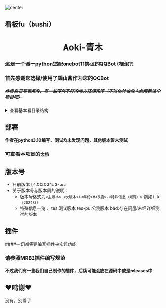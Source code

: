 ![center](https://static.codemao.cn/pickduck/Hkq2gsCCA.jpg)
<h2>看板fu（bushi）</h2>
<h1 align="center">Aoki-青木</h1>

### 这是一个基于python适配onebot11协议的QQBot ~~(框架?)~~
### 首先感谢您选择/使用了鐘山酱作为您的QQBot
##### ~~作者自己写着用的，有一些写的不好的地方还请见谅（不过估计也没人会用我这个项目吧）~~



<details>
<summary>查看基本看目录结构</summary>

```
├─ data         本体及插件的临时/缓存文件
│   ├─ group  每个群的相关的缓存文件
│   │   ├─ 123  群号为123相关的缓存文件（示例）
│   │   ...
│   ├─ json     不属于某个单独群聊的Bot及插件的json临时/缓存文件
│   ...
├─ Lagrange.Core    QQBot内核框架，此处以Lagrange.Core示例
├─ Lib          Lib库，本体和插件均需要依赖此Lib
│   ├─ __init__.py     Lib
│   ├─ BotController.py   用于控制Bot
|   ├─ Configs.py      用于配置文件的一些功能
│   ├─ EventManager.py 用于广播上报事件
│   ├─ FileCacher.py   用于缓存、读取文件
│   ├─ Logger.py       用于记录日志
│   ├─ MuRainLib.py    用于提供一些零七八碎的函数
│   ├─ OnebotAPI.py    用于调用OneBotAPI
│   ├─ QQRichText.py   用于解析/处理QQ消息
│   ├─ ThreadPool.py   用于多线程（线程池）处理
│   ...
├─ logs
│   ├─ latest.log       当日的日志
│   ├─ xxxx-xx-xx.log  以往的日志
│   ...
├─ plugins
│   ├─ xxx.py   xxx插件代码
│   ├─ yyy.py   yyy插件代码 
│   ...
├─ plugin_configs
│   ├─ pluginTemplates.py  插件模板
│   ├─ xxx.yml  xxx插件的配置文件
│   ├─ yyy.yml  yyy插件的配置文件
│   ...
├─ config.yml   MRB2配置文件
├─ main.py      MRB2代码（运行这个即可启动）
├─ README.md    这个文件就不用解释了吧（？）
└─ README_en.md No need to explain this file, right?
```

</details>


## 部署
**作者在python3.10编写、测试均未发现问题，其他版本暂未测试**

### 可查看本项目的[`文档`](docs/readme.md) 

[//]: # (* 下载本项目的releases或源码包)

[//]: # (* 请下载python环境，并使用pip安装[`requirements.txt`]&#40;requirements.txt&#41;内的库)

[//]: # (* [**installer.py**]&#40;installer.py&#41;)

[//]: # (  * 运行[`installer.py`]&#40;installer.py&#41;随后静待安装成功)

[//]: # (  * 配置好之后运行先运行`Lagrange.OneBot`然后运行`main.py`即可)

[//]: # (* ~~**releases**~~)

[//]: # (  * 首先配置Lagrange.OneBot的`appsettings.json`，如有需要可以修改正反向HTTP端口)

[//]: # (  * 随后配置一下MRB2的[`config.yml`]&#40;config.yml&#41;账号和QQ号)

[//]: # (  * 配置好之后运行先运行`Lagrange.OneBot`然后运行`main.py`即可)

[//]: # (* ~~**源码包**~~)

[//]: # (  * 自行配置框架，并修改正反向HTTP端口，与框架匹配)

[//]: # (  * 随后配置一下MRB2的[`config.yml`]&#40;config.yml&#41;账号和QQ号)

[//]: # (  * 配置好之后运行先运行框架然后运行`main.py`即可)

## 版本号
* 目前版本为1.0(2024#3-tes)
* 关于版本号与版本周的说明：
   * 版本号格式为`<主版本>.<次版本>(<年份>#<季度>-<特殊信息（如有）>` 例如`1.0（2024#3）`
   * 特殊信息一览：
     tes:测试版本
     tes-pu:公测版本
     bad:存在问题/未经详细测试的版本

## 插件
####一切都需要编写插件来实现功能
### 请参照MRB2插件编写规范
#### 不过我们有一些我们自己制作的插件，后续可能会放在源码中或是releases中

## ❤️鸣谢❤️
没有，别看了